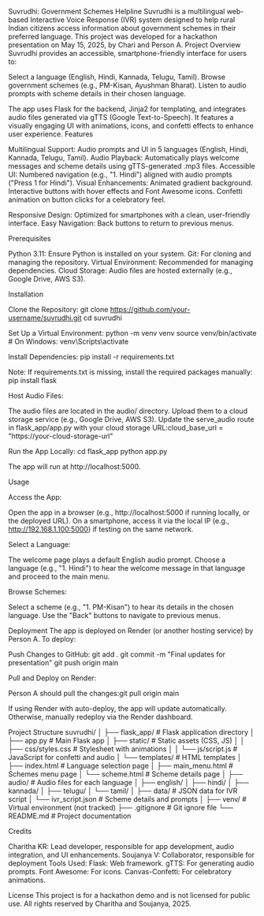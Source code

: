 Suvrudhi: Government Schemes Helpline
Suvrudhi is a multilingual web-based Interactive Voice Response (IVR) system designed to help rural Indian citizens access information about government schemes in their preferred language. This project was developed for a hackathon presentation on May 15, 2025, by Chari and Person A.
Project Overview
Suvrudhi provides an accessible, smartphone-friendly interface for users to:

Select a language (English, Hindi, Kannada, Telugu, Tamil).
Browse government schemes (e.g., PM-Kisan, Ayushman Bharat).
Listen to audio prompts with scheme details in their chosen language.

The app uses Flask for the backend, Jinja2 for templating, and integrates audio files generated via gTTS (Google Text-to-Speech). It features a visually engaging UI with animations, icons, and confetti effects to enhance user experience.
Features

Multilingual Support: Audio prompts and UI in 5 languages (English, Hindi, Kannada, Telugu, Tamil).
Audio Playback: Automatically plays welcome messages and scheme details using gTTS-generated .mp3 files.
Accessible UI: Numbered navigation (e.g., "1. Hindi") aligned with audio prompts ("Press 1 for Hindi").
Visual Enhancements:
Animated gradient background.
Interactive buttons with hover effects and Font Awesome icons.
Confetti animation on button clicks for a celebratory feel.


Responsive Design: Optimized for smartphones with a clean, user-friendly interface.
Easy Navigation: Back buttons to return to previous menus.

Prerequisites

Python 3.11: Ensure Python is installed on your system.
Git: For cloning and managing the repository.
Virtual Environment: Recommended for managing dependencies.
Cloud Storage: Audio files are hosted externally (e.g., Google Drive, AWS S3).

Installation

Clone the Repository:
git clone https://github.com/your-username/suvrudhi.git
cd suvrudhi


Set Up a Virtual Environment:
python -m venv venv
source venv/bin/activate  # On Windows: venv\Scripts\activate


Install Dependencies:
pip install -r requirements.txt

Note: If requirements.txt is missing, install the required packages manually:
pip install flask


Host Audio Files:

The audio files are located in the audio/ directory.
Upload them to a cloud storage service (e.g., Google Drive, AWS S3).
Update the serve_audio route in flask_app/app.py with your cloud storage URL:cloud_base_url = "https://your-cloud-storage-url"




Run the App Locally:
cd flask_app
python app.py


The app will run at http://localhost:5000.



Usage

Access the App:

Open the app in a browser (e.g., http://localhost:5000 if running locally, or the deployed URL).
On a smartphone, access it via the local IP (e.g., http://192.168.1.100:5000) if testing on the same network.


Select a Language:

The welcome page plays a default English audio prompt.
Choose a language (e.g., "1. Hindi") to hear the welcome message in that language and proceed to the main menu.


Browse Schemes:

Select a scheme (e.g., "1. PM-Kisan") to hear its details in the chosen language.
Use the "Back" buttons to navigate to previous menus.



Deployment
The app is deployed on Render (or another hosting service) by Person A. To deploy:

Push Changes to GitHub:
git add .
git commit -m "Final updates for presentation"
git push origin main


Pull and Deploy on Render:

Person A should pull the changes:git pull origin main


If using Render with auto-deploy, the app will update automatically. Otherwise, manually redeploy via the Render dashboard.



Project Structure
suvrudhi/
│
├── flask_app/                 # Flask application directory
│   ├── app.py                 # Main Flask app
│   ├── static/                # Static assets (CSS, JS)
│   │   ├── css/styles.css     # Stylesheet with animations
│   │   └── js/script.js       # JavaScript for confetti and audio
│   └── templates/             # HTML templates
│       ├── index.html         # Language selection page
│       ├── main_menu.html     # Schemes menu page
│       └── scheme.html        # Scheme details page
│
├── audio/                     # Audio files for each language
│   ├── english/
│   ├── hindi/
│   ├── kannada/
│   ├── telugu/
│   └── tamil/
│
├── data/                      # JSON data for IVR script
│   └── ivr_script.json        # Scheme details and prompts
│
├── venv/                      # Virtual environment (not tracked)
├── .gitignore                 # Git ignore file
└── README.md                  # Project documentation

Credits

Charitha KR: Lead developer, responsible for app development, audio integration, and UI enhancements.
Soujanya V: Collaborator, responsible for deployment 
Tools Used:
Flask: Web framework.
gTTS: For generating audio prompts.
Font Awesome: For icons.
Canvas-Confetti: For celebratory animations.



License
This project is for a hackathon demo and is not licensed for public use. All rights reserved by Charitha and Soujanya, 2025.

